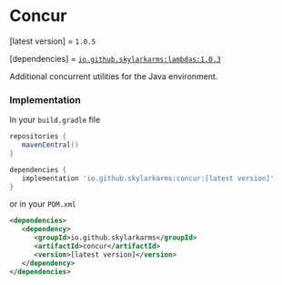 # Concur
[latest version] = `1.0.5`

[dependencies] = [`io.github.skylarkarms:lambdas:1.0.3`](https://github.com/Skylarkarms/Lambdas)

Additional concurrent utilities for the Java environment.

### Implementation
In your `build.gradle` file
```groovy
repositories {
   mavenCentral()
}

dependencies {
   implementation 'io.github.skylarkarms:concur:[latest version]'
}
```

or in your `POM.xml`
```xml
<dependencies>
   <dependency>
      <groupId>io.github.skylarkarms</groupId>
      <artifactId>concur</artifactId>
      <version>[latest version]</version>
   </dependency>
</dependencies>
```
